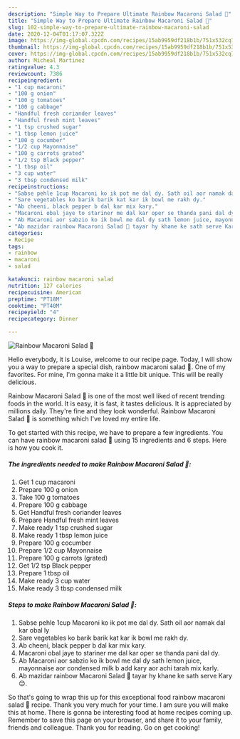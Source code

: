 ```yaml
---
description: "Simple Way to Prepare Ultimate Rainbow Macaroni Salad 🥗"
title: "Simple Way to Prepare Ultimate Rainbow Macaroni Salad 🥗"
slug: 102-simple-way-to-prepare-ultimate-rainbow-macaroni-salad
date: 2020-12-04T01:17:07.322Z
image: https://img-global.cpcdn.com/recipes/15ab9959df218b1b/751x532cq70/rainbow-macaroni-salad-🥗-recipe-main-photo.jpg
thumbnail: https://img-global.cpcdn.com/recipes/15ab9959df218b1b/751x532cq70/rainbow-macaroni-salad-🥗-recipe-main-photo.jpg
cover: https://img-global.cpcdn.com/recipes/15ab9959df218b1b/751x532cq70/rainbow-macaroni-salad-🥗-recipe-main-photo.jpg
author: Micheal Martinez
ratingvalue: 4.3
reviewcount: 7386
recipeingredient:
- "1 cup macaroni"
- "100 g onion"
- "100 g tomatoes"
- "100 g cabbage"
- "Handful fresh coriander leaves"
- "Handful fresh mint leaves"
- "1 tsp crushed sugar"
- "1 tbsp lemon juice"
- "100 g cocumber"
- "1/2 cup Mayonnaise"
- "100 g carrots grated"
- "1/2 tsp Black pepper"
- "1 tbsp oil"
- "3 cup water"
- "3 tbsp condensed milk"
recipeinstructions:
- "Sabse pehle 1cup Macaroni ko ik pot me dal dy. Sath oil aor namak dal kar obal ly"
- "Sare vegetables ko barik barik kat kar ik bowl me rakh dy."
- "Ab cheeni, black pepper b dal kar mix kary."
- "Macaroni obal jaye to stariner me dal kar oper se thanda pani dal dy."
- "Ab Macaroni aor sabzio ko ik bowl me dal dy sath lemon juice, mayonnaise aor condensed milk b add kary aor achi tarah mix karly."
- "Ab mazidar rainbow Macaroni Salad 🥗 tayar hy khane ke sath serve Kary 😊."
categories:
- Recipe
tags:
- rainbow
- macaroni
- salad

katakunci: rainbow macaroni salad 
nutrition: 127 calories
recipecuisine: American
preptime: "PT18M"
cooktime: "PT40M"
recipeyield: "4"
recipecategory: Dinner

---
```



![Rainbow Macaroni Salad 🥗](https://img-global.cpcdn.com/recipes/15ab9959df218b1b/751x532cq70/rainbow-macaroni-salad-🥗-recipe-main-photo.jpg)

Hello everybody, it is Louise, welcome to our recipe page. Today, I will show you a way to prepare a special dish, rainbow macaroni salad 🥗. One of my favorites. For mine, I'm gonna make it a little bit unique. This will be really delicious.

Rainbow Macaroni Salad 🥗 is one of the most well liked of recent trending foods in the world. It is easy, it is fast, it tastes delicious. It is appreciated by millions daily. They're fine and they look wonderful. Rainbow Macaroni Salad 🥗 is something which I've loved my entire life.




To get started with this recipe, we have to prepare a few ingredients. You can have rainbow macaroni salad 🥗 using 15 ingredients and 6 steps. Here is how you cook it.

<!--inarticleads1-->

##### The ingredients needed to make Rainbow Macaroni Salad 🥗:

1. Get 1 cup macaroni
1. Prepare 100 g onion
1. Take 100 g tomatoes
1. Prepare 100 g cabbage
1. Get Handful fresh coriander leaves
1. Prepare Handful fresh mint leaves
1. Make ready 1 tsp crushed sugar
1. Make ready 1 tbsp lemon juice
1. Prepare 100 g cocumber
1. Prepare 1/2 cup Mayonnaise
1. Prepare 100 g carrots (grated)
1. Get 1/2 tsp Black pepper
1. Prepare 1 tbsp oil
1. Make ready 3 cup water
1. Make ready 3 tbsp condensed milk




<!--inarticleads2-->

##### Steps to make Rainbow Macaroni Salad 🥗:

1. Sabse pehle 1cup Macaroni ko ik pot me dal dy. Sath oil aor namak dal kar obal ly
1. Sare vegetables ko barik barik kat kar ik bowl me rakh dy.
1. Ab cheeni, black pepper b dal kar mix kary.
1. Macaroni obal jaye to stariner me dal kar oper se thanda pani dal dy.
1. Ab Macaroni aor sabzio ko ik bowl me dal dy sath lemon juice, mayonnaise aor condensed milk b add kary aor achi tarah mix karly.
1. Ab mazidar rainbow Macaroni Salad 🥗 tayar hy khane ke sath serve Kary 😊.




So that's going to wrap this up for this exceptional food rainbow macaroni salad 🥗 recipe. Thank you very much for your time. I am sure you will make this at home. There is gonna be interesting food at home recipes coming up. Remember to save this page on your browser, and share it to your family, friends and colleague. Thank you for reading. Go on get cooking!
